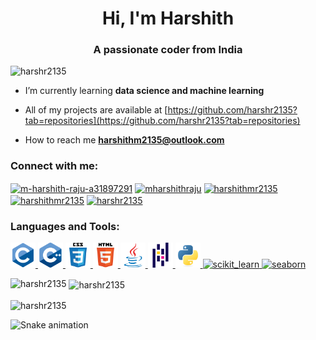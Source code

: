 <h1 align="center">Hi, I'm Harshith</h1>
<h3 align="center">A passionate coder from India</h3>

<p align="left"> <img src="https://komarev.com/ghpvc/?username=harshr2135&label=Profile%20views&color=0e75b6&style=flat" alt="harshr2135" /> </p>

- I’m currently learning **data science and machine learning**

- All of my projects are available at [https://github.com/harshr2135?tab=repositories](https://github.com/harshr2135?tab=repositories)

- How to reach me **harshithm2135@outlook.com**

<h3 align="left">Connect with me:</h3>
<p align="left">
<a href="https://linkedin.com/in/m-harshith-raju-a31897291" target="blank"><img align="center" src="https://raw.githubusercontent.com/rahuldkjain/github-profile-readme-generator/master/src/images/icons/Social/linked-in-alt.svg" alt="m-harshith-raju-a31897291" height="30" width="40" /></a>
<a href="https://kaggle.com/mharshithraju" target="blank"><img align="center" src="https://raw.githubusercontent.com/rahuldkjain/github-profile-readme-generator/master/src/images/icons/Social/kaggle.svg" alt="mharshithraju" height="30" width="40" /></a>
<a href="https://instagram.com/harshithmr2135" target="blank"><img align="center" src="https://raw.githubusercontent.com/rahuldkjain/github-profile-readme-generator/master/src/images/icons/Social/instagram.svg" alt="harshithmr2135" height="30" width="40" /></a>
<a href="https://www.hackerrank.com/harshithmr2135" target="blank"><img align="center" src="https://raw.githubusercontent.com/rahuldkjain/github-profile-readme-generator/master/src/images/icons/Social/hackerrank.svg" alt="harshithmr2135" height="30" width="40" /></a>
<a href="https://www.leetcode.com/harshr2135" target="blank"><img align="center" src="https://raw.githubusercontent.com/rahuldkjain/github-profile-readme-generator/master/src/images/icons/Social/leet-code.svg" alt="harshr2135" height="30" width="40" /></a>
</p>

<h3 align="left">Languages and Tools:</h3>
<p align="left"> <a href="https://www.cprogramming.com/" target="_blank" rel="noreferrer"> <img src="https://raw.githubusercontent.com/devicons/devicon/master/icons/c/c-original.svg" alt="c" width="40" height="40"/> </a> <a href="https://www.w3schools.com/cpp/" target="_blank" rel="noreferrer"> <img src="https://raw.githubusercontent.com/devicons/devicon/master/icons/cplusplus/cplusplus-original.svg" alt="cplusplus" width="40" height="40"/> </a> <a href="https://www.w3schools.com/css/" target="_blank" rel="noreferrer"> <img src="https://raw.githubusercontent.com/devicons/devicon/master/icons/css3/css3-original-wordmark.svg" alt="css3" width="40" height="40"/> </a> <a href="https://www.w3.org/html/" target="_blank" rel="noreferrer"> <img src="https://raw.githubusercontent.com/devicons/devicon/master/icons/html5/html5-original-wordmark.svg" alt="html5" width="40" height="40"/> </a> <a href="https://www.java.com" target="_blank" rel="noreferrer"> <img src="https://raw.githubusercontent.com/devicons/devicon/master/icons/java/java-original.svg" alt="java" width="40" height="40"/> </a> <a href="https://pandas.pydata.org/" target="_blank" rel="noreferrer"> <img src="https://raw.githubusercontent.com/devicons/devicon/2ae2a900d2f041da66e950e4d48052658d850630/icons/pandas/pandas-original.svg" alt="pandas" width="40" height="40"/> </a><a href="https://www.python.org" target="_blank" rel="noreferrer"> <img src="https://raw.githubusercontent.com/devicons/devicon/master/icons/python/python-original.svg" alt="python" width="40" height="40"/> </a> <a href="https://scikit-learn.org/" target="_blank" rel="noreferrer"> <img src="https://upload.wikimedia.org/wikipedia/commons/0/05/Scikit_learn_logo_small.svg" alt="scikit_learn" width="40" height="40"/> </a> <a href="https://seaborn.pydata.org/" target="_blank" rel="noreferrer"> <img src="https://seaborn.pydata.org/_images/logo-mark-lightbg.svg" alt="seaborn" width="40" height="40"/> </a> </p>

<p><img align="left" src="https://github-readme-stats.vercel.app/api/top-langs?username=harshr2135&show_icons=true&locale=en&layout=compact" alt="harshr2135" /></p>

<p>&nbsp;<img align="center" src="https://github-readme-stats.vercel.app/api?username=harshr2135&show_icons=true&locale=en" alt="harshr2135" /></p>

<p><img align="center" src="https://github-readme-streak-stats.herokuapp.com/?user=harshr2135&" alt="harshr2135" /></p>


![Snake animation](harshr2135)
